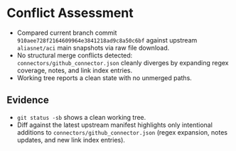 # Conflict Assessment

- Compared current branch commit `910aee728f2164609964e3841218ad9c8a50c6bf` against upstream `aliasnet/aci` main snapshots via raw file download.
- No structural merge conflicts detected: `connectors/github_connector.json` cleanly diverges by expanding regex coverage, notes, and link index entries.
- Working tree reports a clean state with no unmerged paths.

## Evidence

- `git status -sb` shows a clean working tree.
- Diff against the latest upstream manifest highlights only intentional additions to `connectors/github_connector.json` (regex expansion, notes updates, and new link index entries).
